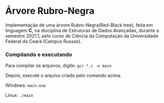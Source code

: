 # Árvore Rubro-Negra

Implementação de uma árvore Rubro-Negra(Red-Black tree), feita em linguagem **C**, na disciplina de Estruturas de Dados Avançadas, durante o semestre 2021.1, pelo curso de Ciência da Computação da Universidade Federal do Ceará (Campus Russas).

### Compilando e executando

Para compilar os arquivos, digite: ```gcc *.c -o main```

Depois, execute o arquivo criado pelo comando acima.

Windows: ```main.exe```

Linux: ```./main```